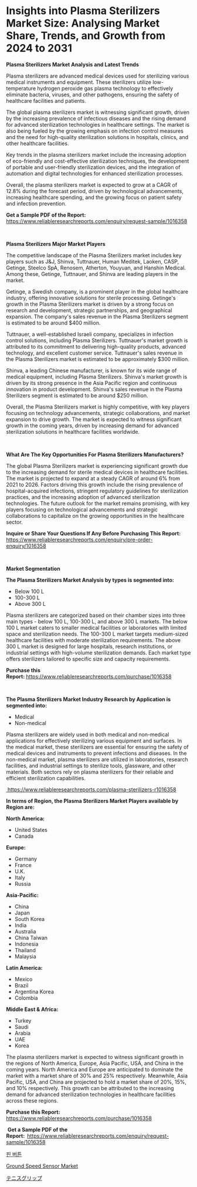 <p><h1>Insights into Plasma Sterilizers Market Size: Analysing Market Share, Trends, and Growth from 2024 to 2031</h1></p><p><strong>Plasma Sterilizers Market Analysis and Latest Trends</strong></p>
<p><p>Plasma sterilizers are advanced medical devices used for sterilizing various medical instruments and equipment. These sterilizers utilize low-temperature hydrogen peroxide gas plasma technology to effectively eliminate bacteria, viruses, and other pathogens, ensuring the safety of healthcare facilities and patients.</p><p>The global plasma sterilizers market is witnessing significant growth, driven by the increasing prevalence of infectious diseases and the rising demand for advanced sterilization technologies in healthcare settings. The market is also being fueled by the growing emphasis on infection control measures and the need for high-quality sterilization solutions in hospitals, clinics, and other healthcare facilities.</p><p>Key trends in the plasma sterilizers market include the increasing adoption of eco-friendly and cost-effective sterilization techniques, the development of portable and user-friendly sterilization devices, and the integration of automation and digital technologies for enhanced sterilization processes.</p><p>Overall, the plasma sterilizers market is expected to grow at a CAGR of 12.8% during the forecast period, driven by technological advancements, increasing healthcare spending, and the growing focus on patient safety and infection prevention.</p></p>
<p><strong>Get a Sample PDF of the Report:&nbsp;</strong> <a href="https://www.reliableresearchreports.com/enquiry/request-sample/1016358">https://www.reliableresearchreports.com/enquiry/request-sample/1016358</a></p>
<p>&nbsp;</p>
<p><strong>Plasma Sterilizers Major Market Players</strong></p>
<p><p>The competitive landscape of the Plasma Sterilizers market includes key players such as J&J, Shinva, Tuttnauer, Human Meditek, Laoken, CASP, Getinge, Steelco SpA, Renosem, Atherton, Youyuan, and Hanshin Medical. Among these, Getinge, Tuttnauer, and Shinva are leading players in the market.</p><p>Getinge, a Swedish company, is a prominent player in the global healthcare industry, offering innovative solutions for sterile processing. Getinge's growth in the Plasma Sterilizers market is driven by a strong focus on research and development, strategic partnerships, and geographical expansion. The company's sales revenue in the Plasma Sterilizers segment is estimated to be around $400 million.</p><p>Tuttnauer, a well-established Israeli company, specializes in infection control solutions, including Plasma Sterilizers. Tuttnauer's market growth is attributed to its commitment to delivering high-quality products, advanced technology, and excellent customer service. Tuttnauer's sales revenue in the Plasma Sterilizers market is estimated to be approximately $300 million.</p><p>Shinva, a leading Chinese manufacturer, is known for its wide range of medical equipment, including Plasma Sterilizers. Shinva's market growth is driven by its strong presence in the Asia Pacific region and continuous innovation in product development. Shinva's sales revenue in the Plasma Sterilizers segment is estimated to be around $250 million.</p><p>Overall, the Plasma Sterilizers market is highly competitive, with key players focusing on technology advancements, strategic collaborations, and market expansion to drive growth. The market is expected to witness significant growth in the coming years, driven by increasing demand for advanced sterilization solutions in healthcare facilities worldwide.</p></p>
<p>&nbsp;</p>
<p><strong>What Are The Key Opportunities For Plasma Sterilizers Manufacturers?</strong></p>
<p><p>The global Plasma Sterilizers market is experiencing significant growth due to the increasing demand for sterile medical devices in healthcare facilities. The market is projected to expand at a steady CAGR of around 6% from 2021 to 2026. Factors driving this growth include the rising prevalence of hospital-acquired infections, stringent regulatory guidelines for sterilization practices, and the increasing adoption of advanced sterilization technologies. The future outlook for the market remains promising, with key players focusing on technological advancements and strategic collaborations to capitalize on the growing opportunities in the healthcare sector.</p></p>
<p><strong>Inquire or Share Your Questions If Any Before Purchasing This Report:</strong> <a href="https://www.reliableresearchreports.com/enquiry/pre-order-enquiry/1016358">https://www.reliableresearchreports.com/enquiry/pre-order-enquiry/1016358</a></p>
<p>&nbsp;</p>
<p><strong>Market Segmentation</strong></p>
<p><strong>The Plasma Sterilizers Market Analysis by types is segmented into:</strong></p>
<p><ul><li>Below 100 L</li><li>100-300 L</li><li>Above 300 L</li></ul></p>
<p><p>Plasma sterilizers are categorized based on their chamber sizes into three main types - below 100 L, 100-300 L, and above 300 L markets. The below 100 L market caters to smaller medical facilities or laboratories with limited space and sterilization needs. The 100-300 L market targets medium-sized healthcare facilities with moderate sterilization requirements. The above 300 L market is designed for large hospitals, research institutions, or industrial settings with high-volume sterilization demands. Each market type offers sterilizers tailored to specific size and capacity requirements.</p></p>
<p><strong>Purchase this Report:&nbsp;</strong><a href="https://www.reliableresearchreports.com/purchase/1016358">https://www.reliableresearchreports.com/purchase/1016358</a></p>
<p>&nbsp;</p>
<p><strong>The Plasma Sterilizers Market Industry Research by Application is segmented into:</strong></p>
<p><ul><li>Medical</li><li>Non-medical</li></ul></p>
<p><p>Plasma sterilizers are widely used in both medical and non-medical applications for effectively sterilizing various equipment and surfaces. In the medical market, these sterilizers are essential for ensuring the safety of medical devices and instruments to prevent infections and diseases. In the non-medical market, plasma sterilizers are utilized in laboratories, research facilities, and industrial settings to sterilize tools, glassware, and other materials. Both sectors rely on plasma sterilizers for their reliable and efficient sterilization capabilities.</p></p>
<p><a href="https://www.reliableresearchreports.com/plasma-sterilizers-r1016358">&nbsp;https://www.reliableresearchreports.com/plasma-sterilizers-r1016358</a></p>
<p><strong>In terms of Region, the Plasma Sterilizers Market Players available by Region are:</strong></p>
<p>
    <p> <strong> North America: </strong>
        <ul>
            <li>United States</li>
            <li>Canada</li>
        </ul>
        </p> 
    <p> <strong> Europe: </strong>
        <ul>
            <li>Germany</li>
            <li>France</li>
            <li>U.K.</li>
            <li>Italy</li>
            <li>Russia</li>
        </ul>
        </p> 
    <p> <strong> Asia-Pacific: </strong>
        <ul>
            <li>China</li>
            <li>Japan</li>
            <li>South Korea</li>
            <li>India</li>
            <li>Australia</li>
            <li>China Taiwan</li>
            <li>Indonesia</li>
            <li>Thailand</li>
            <li>Malaysia</li>
        </ul>
        </p> 
    <p> <strong> Latin America: </strong>
        <ul>
            <li>Mexico</li>
            <li>Brazil</li>
            <li>Argentina Korea</li>
            <li>Colombia</li>
        </ul>
        </p> 
    <p> <strong> Middle East & Africa: </strong>
        <ul>
            <li>Turkey</li>
            <li>Saudi</li>
            <li>Arabia</li>
            <li>UAE</li>
            <li>Korea</li>
        </ul>
    </p>
    </p>
<p><p>The plasma sterilizers market is expected to witness significant growth in the regions of North America, Europe, Asia Pacific, USA, and China in the coming years. North America and Europe are anticipated to dominate the market with a market share of 30% and 25% respectively. Meanwhile, Asia Pacific, USA, and China are projected to hold a market share of 20%, 15%, and 10% respectively. This growth can be attributed to the increasing demand for advanced sterilization technologies in healthcare facilities across these regions.</p></p>
<p><strong>Purchase this Report: </strong><a href="https://www.reliableresearchreports.com/purchase/1016358">https://www.reliableresearchreports.com/purchase/1016358</a></p>
<p>&nbsp;<strong>Get a Sample PDF of the Report:&nbsp;&nbsp;</strong><a href="https://www.reliableresearchreports.com/enquiry/request-sample/1016358">https://www.reliableresearchreports.com/enquiry/request-sample/1016358</a></p>
<p><strong></strong></p>
<p><p><a href="https://github.com/nigaleamar09/Market-Research-Report-List-2/blob/main/831225843742.md">핀 버튼</a></p><p><a href="https://github.com/Barnes1Glenda/Market-Research-Report-List-1/blob/main/ground-speed-sensor-market.md">Ground Speed Sensor Market</a></p><p><a href="https://github.com/ycmtqqhvk3273/Market-Research-Report-List-3/blob/main/795274033723.md">テニスグリップ</a></p></p>